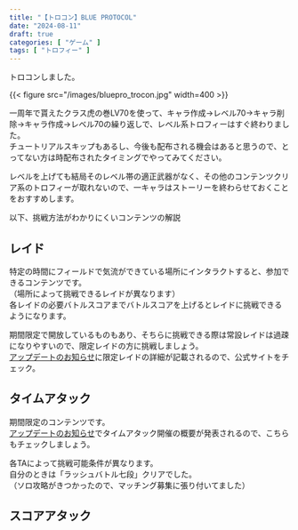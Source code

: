 ```yaml
---
title: "【トロコン】BLUE PROTOCOL"
date: "2024-08-11"
draft: true
categories: [ "ゲーム" ]
tags: [ "トロフィー" ] 
---
```


トロコンしました。  

{{< figure src="/images/bluepro_trocon.jpg" width=400 >}}

一周年で貰えたクラス虎の巻LV70を使って、キャラ作成->レベル70->キャラ削除->キャラ作成->レベル70の繰り返しで、レベル系トロフィーはすぐ終わりました。  
チュートリアルスキップもあるし、今後も配布される機会はあると思うので、とってない方は時配布されたタイミングでやってみてください。

レベルを上げても結局そのレベル帯の適正武器がなく、その他のコンテンツクリア系のトロフィーが取れないので、一キャラはストーリーを終わらせておくことをおすすめします。

以下、挑戦方法がわかりにくいコンテンツの解説

## レイド
特定の時間にフィールドで気流ができている場所にインタラクトすると、参加できるコンテンツです。  
（場所によって挑戦できるレイドが異なります）  
各レイドの必要バトルスコアまでバトルスコアを上げるとレイドに挑戦できるようになります。

期間限定で開放しているものもあり、そちらに挑戦できる際は常設レイドは過疎になりやすいので、限定レイドの方に挑戦しましょう。  
[アップデートのお知らせ](https://blue-protocol.com/news/?category=update)に限定レイドの詳細が記載されるので、公式サイトをチェック。

## タイムアタック
期間限定のコンテンツです。  
[アップデートのお知らせ](https://blue-protocol.com/news/?category=update)でタイムアタック開催の概要が発表されるので、こちらもチェックしましょう。

各TAによって挑戦可能条件が異なります。  
自分のときは「ラッシュバトル七段」クリアでした。  
（ソロ攻略がきつかったので、マッチング募集に張り付いてました）



## スコアアタック
